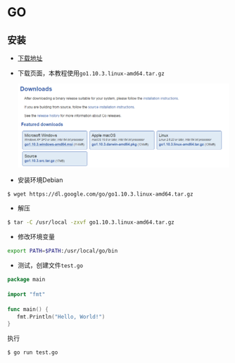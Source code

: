 # GO

## 安装

- [下载地址](https://golang.google.cn/dl/)

- 下载页面，本教程使用`go1.10.3.linux-amd64.tar.gz`

  ![页面](./image/20180703113716.png)
  
- 安装环境Debian

```bash
$ wget https://dl.google.com/go/go1.10.3.linux-amd64.tar.gz
```  
  
- 解压

```bash
$ tar -C /usr/local -zxvf go1.10.3.linux-amd64.tar.gz
```

- 修改环境变量

```bash
export PATH=$PATH:/usr/local/go/bin
```

- 测试，创建文件`test.go`

```go
package main

import "fmt"

func main() {
   fmt.Println("Hello, World!")
}
```
 
执行

```bash
$ go run test.go
```

  